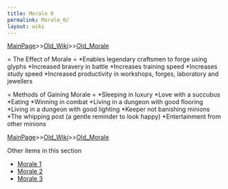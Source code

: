 ```yaml
---
title: Morale 0
permalink: Morale_0/
layout: wiki
---
```


[MainPage](/keeperrl_wiki/ "wikilink")>>[Old_Wiki](/keeperrl_wiki/Old_Wiki "wikilink")>>[Old_Morale](/keeperrl_wiki/Old_Morale "wikilink")

= The Effect of Morale =
*Enables legendary craftsmen to forge using glyphs
*Increased bravery in battle
*Increases training speed
*Increases study speed
*Increased productivity in workshops, forges, laboratory and jewellers

= Methods of Gaining Morale =
*Sleeping in luxury
*Love with a succubus
*Eating
*Winning in combat
*Living in a dungeon with good flooring
*Living in a dungeon with good lighting
*Keeper not banishing minions
*The whipping post (a gentle reminder to look happy)
*Entertainment from other minions

[MainPage](/keeperrl_wiki/ "wikilink")>>[Old_Wiki](/keeperrl_wiki/Old_Wiki "wikilink")>>[Old_Morale](/keeperrl_wiki/Old_Morale "wikilink")

Other items in this section
-    [Morale 1](/keeperrl_wiki/Morale_1 "wikilink")
-    [Morale 2](/keeperrl_wiki/Morale_2 "wikilink")
-    [Morale 3](/keeperrl_wiki/Morale_3 "wikilink")
